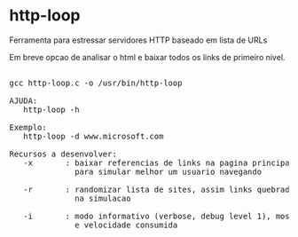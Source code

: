 # http-loop
Ferramenta para estressar servidores HTTP baseado em lista de URLs

Em breve opcao de analisar o html e baixar todos os links de primeiro nivel.

<pre>

gcc http-loop.c -o /usr/bin/http-loop

AJUDA:
   http-loop -h

Exemplo:
   http-loop -d www.microsoft.com

Recursos a desenvolver:
   -x       : baixar referencias de links na pagina principal (css, js, imagens)
              para simular melhor um usuario navegando

   -r       : randomizar lista de sites, assim links quebrados terao menos impacto
              na simulacao

   -i       : modo informativo (verbose, debug level 1), mostrar urls sendo baixadas
              e velocidade consumida

</pre>
